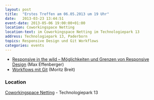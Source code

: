 ```yaml
---
layout: post
title:  "Erstes Treffen am 06.05.2013 um 19 Uhr"
date:   2013-03-23 13:44:51
event-date: 2013-05-06 19:00:00+01:00
location: Coworkingspace Netting
location-text: im Coworkingspace Netting im Technologiepark 13
address: Technologiepark 13, Paderborn
topics: Responsive Design und Git Workflows
categories: events
---
```


* [Responsive in the wild – Möglichkeiten und Grenzen von Responsive Design](http://maxeffenberger.de/vortrag-rwd/slides.pdf) (Max
  Effenberger)
* [Workflows mit Git](https://speakerdeck.com/mbreit/git-workflows-in-german) (Moritz Breit)

### Location

[Coworkingspace Netting](http://coworkingpaderborn.de/) - Technologiepark 13
